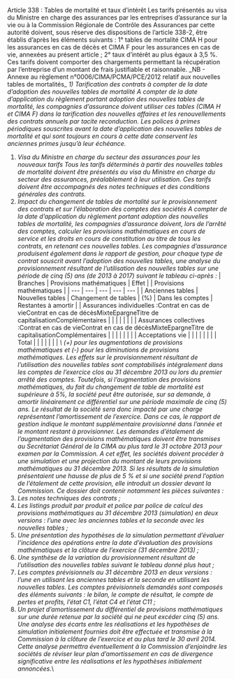 Article 338 : Tables de mortalité et taux d’intérêt
Les tarifs présentés au visa du Ministre en charge des assurances par les entreprises d’assurance sur la vie ou à la Commission Régionale de Contrôle des Assurances par cette autorité doivent, sous réserve des dispositions de l’article 338-2, être établis d’après les éléments suivants :
1° tables de mortalité CIMA H pour les assurances en cas de décès et CIMA F pour les assurances en cas de vie, annexées au présent article ;
2° taux d’intérêt au plus égaux à 3,5 %.
Ces tarifs doivent comporter des chargements permettant la récupération par l’entreprise d’un montant de frais justifiable et raisonnable.
\_NB - Annexe au règlement n°0006/CIMA/PCMA/PCE/2012 relatif aux nouvelles tables de mortalités_
_1) Tarification des contrats à compter de la date d’adoption des nouvelles tables de mortalité_
_A compter de la date d’application du règlement portant adoption des nouvelles tables de mortalité, les compagnies d’assurance doivent utiliser ces tables (CIMA H et CIMA F) dans la tarification des nouvelles affaires et les renouvellements des contrats annuels par tacite reconduction._
_Les polices à primes périodiques souscrites avant la date d’application des nouvelles tables de mortalité et qui sont toujours en cours à cette date conservent les anciennes primes jusqu’à leur échéance._
1.  _Visa du Ministre en charge du secteur des assurances pour les nouveaux tarifs_
_Tous les tarifs déterminés à partir des nouvelles tables de mortalité doivent être présentés au visa du Ministre en charge du secteur des assurances, préalablement à leur utilisation. Ces tarifs doivent être accompagnés des notes techniques et des conditions générales des contrats._
1.  _Impact du changement de tables de mortalité sur le provisionnement des contrats et sur l’élaboration des comptes des sociétés_
_A compter de la date d’application du règlement portant adoption des nouvelles tables de mortalité, les compagnies d’assurance doivent, lors de l’arrêté des comptes, calculer les provisions mathématiques en cours de service et les droits en cours de constitution au titre de tous les contrats, en retenant ces nouvelles tables._
_Les compagnies d’assurance produisent également dans le rapport de gestion, pour chaque type de contrat souscrit avant l’adoption des nouvelles tables, une analyse du provisionnement résultant de l’utilisation des nouvelles tables sur une période de cinq (5) ans (de 2013 à 2017) suivant le tableau ci-après :_
| Branches | Provisions mathématiques |  Effet |  | Provisions mathématiques |
| --- | --- | --- | --- | --- |
| Anciennes tables | Nouvelles tables | Changement de tables | (%) | Dans les comptes | Restantes à amortir |
| Assurances individuelles :Contrat en cas de vieContrat en cas de décèsMixteEpargneTitre de capitalisationComplémentaires |  |  |  |  |  |  |
| Assurances collectives :Contrat en cas de vieContrat en cas de décèsMixteEpargneTitre de capitalisationComplémentaires |  |  |  |  |  |  |
| Acceptations vie |  |  |  |  |  |  |
| Total |  |  |  |  |  |  |
_\ (+) pour les augmentations de provisions mathématiques et (-) pour les diminutions de provisions mathématiques._
_Les effets sur le provisionnement résultant de l’utilisation des nouvelles tables sont comptabilisés intégralement dans les comptes de l’exercice clos au 31 décembre 2013 ou lors du premier arrêté des comptes._
_Toutefois, si l’augmentation des provisions mathématiques, du fait du changement de table de mortalité est supérieure à 5%, la société peut être autorisée, sur sa demande, à amortir linéairement ce différentiel sur une période maximale de cinq (5) ans. Le résultat de la société sera donc impacté par une charge représentant l’amortissement de l’exercice. Dans ce cas, le rapport de gestion indique le montant supplémentaire provisionné dans l’année et le montant restant à provisionner._
_Les demandes d’étalement de l’augmentation des provisions mathématiques doivent être transmises au Secrétariat Général de la CIMA au plus tard le 31 octobre 2013 pour examen par la Commission._
_A cet effet, les sociétés doivent procéder à une simulation et une projection du montant de leurs provisions mathématiques au 31 décembre 2013. Si les résultats de la simulation présentaient une hausse de plus de 5 % et si une société prend l’option de l’étalement de cette provision, elle introduit un dossier devant la Commission._
_Ce dossier doit contenir notamment les pièces suivantes :_
1.  _Les notes techniques des contrats ;_
2.  _Les listings produit par produit et police par police de calcul des provisions mathématiques au 31 décembre 2013 (simulation) en deux versions : l’une avec les anciennes tables et la seconde avec les nouvelles tables ;_
3.  _Une présentation des hypothèses de la simulation permettant d’évaluer l’incidence des opérations entre la date d’évaluation des provisions mathématiques et la clôture de l’exercice (31 décembre 2013) ;_
4.  _Une synthèse de la variation du provisionnement résultant de l’utilisation des nouvelles tables suivant le tableau donné plus haut ;_
5.  _Les comptes prévisionnels au 31 décembre 2013 en deux versions : l’une en utilisant les anciennes tables et la seconde en utilisant les nouvelles tables. Les comptes prévisionnels demandés sont composés des éléments suivants : le bilan, le compte de résultat, le compte de pertes et profits, l’état C1, l’état C4 et l’état C11 ;_
6.  _Un projet d’amortissement du différentiel de provisions mathématiques sur une durée retenue par la société qui ne peut excéder cinq (5) ans._
_Une analyse des écarts entre les réalisations et les hypothèses de simulation initialement fournies doit être effectuée et transmise à la Commission à la clôture de l’exercice et au plus tard le 30 avril 2014. Cette analyse permettra éventuellement à la Commission d’enjoindre les sociétés de réviser leur plan d’amor­tissement en cas de divergence significative entre les réalisations et les hypothèses initialement annoncées._\